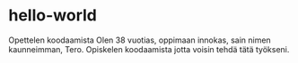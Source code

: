 # hello-world
Opettelen koodaamista
Olen 38 vuotias, oppimaan innokas, sain nimen kaunneimman, Tero. Opiskelen koodaamista jotta voisin tehdä tätä työkseni.

